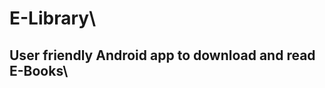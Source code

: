 # E-Library\
## User friendly Android app to download and read E-Books\
[Download Now]: https://elibgithub.github.io  
